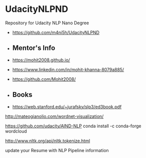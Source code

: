 # UdacityNLPND
Repository for Udacity NLP Nano Degree
- https://github.com/m4ni5h/UdacityNLPND

- ## Mentor's Info
- https://mohit2008.github.io/
- https://www.linkedin.com/in/mohit-khanna-8079a885/
- https://github.com/Mohit2008/
 
- ## Books
- https://web.stanford.edu/~jurafsky/slp3/ed3book.pdf



http://mateogianolio.com/wordnet-visualization/

https://github.com/udacity/AIND-NLP
conda install -c conda-forge wordcloud

http://www.nltk.org/api/nltk.tokenize.html

update your Resume with NLP Pipeline information
